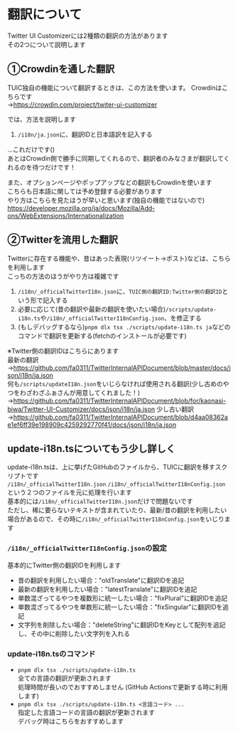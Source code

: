 # 翻訳について

Twitter UI Customizerには2種類の翻訳の方法があります  
その2つについて説明します

## ①Crowdinを通した翻訳

TUIC独自の機能について翻訳するときは、この方法を使います。
Crowdinはこちらです  
→<https://crowdin.com/project/twiter-ui-customizer>

では、方法を説明します

1. `/i18n/ja.json`に、翻訳IDと日本語訳を記入する

...これだけです()  
あとはCrowdin側で勝手に同期してくれるので、翻訳者のみなさまが翻訳してくれるのを待つだけです！

また、オプションページやポップアップなどの翻訳もCrowdinを使います  
こちらも日本語に関しては予め登録する必要があります  
やり方はこちらを見たほうが早いと思います(独自の機能ではないので)  
<https://developer.mozilla.org/ja/docs/Mozilla/Add-ons/WebExtensions/Internationalization>

## ②Twitterを流用した翻訳

Twitterに存在する機能や、昔はあった表現(リツイート→ポスト)などは、こちらを利用します  
こっちの方法のほうがやり方は複雑です

1. `/i18n/_officialTwitterI18n.json`に、`TUIC側の翻訳ID:Twitter側の翻訳ID`という形で記入する
2. 必要に応じて(昔の翻訳や最新の翻訳を使いたい場合)`/scripts/update-i18n.ts`や`/i18n/_officialTwitterI18nConfig.json`、を修正する
3. (もしデバッグするなら)`pnpm dlx tsx ./scripts/update-i18n.ts ja`などのコマンドで翻訳を更新する(fetchのインストールが必要です)

※Twitter側の翻訳IDはこちらにあります  
最新の翻訳  
→<https://github.com/fa0311/TwitterInternalAPIDocument/blob/master/docs/json/i18n/ja.json>  
何も`/scripts/updateI18n.json`をいじらなければ使用される翻訳(少し古めのやつをわざわざふぁさんが用意してくれました！)  
→<https://github.com/fa0311/TwitterInternalAPIDocument/blob/for/kaonasi-biwa/Twitter-UI-Customizer/docs/json/i18n/ja.json>
少し古い翻訳  
→<https://github.com/fa0311/TwitterInternalAPIDocument/blob/d4aa08362ae1ef6ff39e198909c4259292770f41/docs/json/i18n/ja.json>

## update-i18n.tsについてもう少し詳しく

update-i18n.tsは、上に挙げたGitHubのファイルから、TUICに翻訳を移すスクリプトです  
`/i18n/_officialTwitterI18n.json` `/i18n/_officialTwitterI18nConfig.json`という２つのファイルを元に処理を行います  
基本的には`/i18n/_officialTwitterI18n.json`だけで問題ないです  
ただし、稀に要らないテキストが含まれていたり、最新/昔の翻訳を利用したい場合があるので、その時に`/i18n/_officialTwitterI18nConfig.json`をいじります

### `/i18n/_officialTwitterI18nConfig.json`の設定

基本的にTwitter側の翻訳IDを利用します

- 昔の翻訳を利用したい場合："oldTranslate"に翻訳IDを追記
- 最新の翻訳を利用したい場合："latestTranslate"に翻訳IDを追記
- 単数混ざってるやつを複数形に統一したい場合："fixPlural"に翻訳IDを追記
- 単数混ざってるやつを単数形に統一したい場合："fixSingular"に翻訳IDを追記
- 文字列を削除したい場合："deleteString"に翻訳IDをKeyとして配列を追記し、その中に削除したい文字列を入れる

### update-i18n.tsのコマンド

- `pnpm dlx tsx ./scripts/update-i18n.ts`  
  全ての言語の翻訳が更新されます  
  処理時間が長いのでおすすめしません
  (GitHub Actionsで更新する時に利用します)
- `pnpm dlx tsx ./scripts/update-i18n.ts <言語コード> ...`  
  指定した言語コードの言語の翻訳が更新されます  
  デバッグ時はこちらをおすすめします
